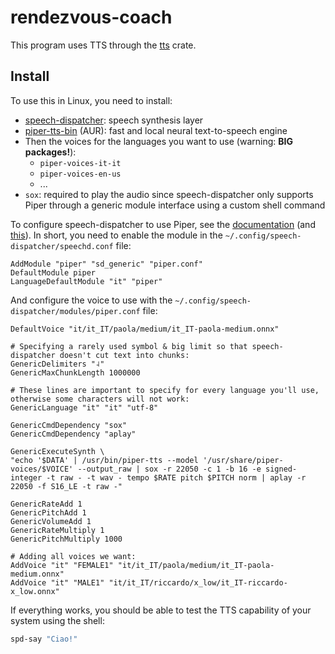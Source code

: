 # rendezvous-coach
This program uses TTS through the [tts](https://docs.rs/tts/latest/tts/index.html) crate.

## Install
To use this in Linux, you need to install:

- [speech-dispatcher](https://wiki.archlinux.org/title/Speech_dispatcher): speech synthesis layer
- [piper-tts-bin](https://github.com/OHF-Voice/piper1-gpl) (AUR): fast and local neural text-to-speech engine
- Then the voices for the languages you want to use (warning: **BIG packages!**):
    - `piper-voices-it-it`
    - `piper-voices-en-us`
    - ...
- `sox`: required to play the audio since speech-dispatcher only supports Piper through a generic module interface using a custom shell command

To configure speech-dispatcher to use Piper, see the [documentation](https://wiki.archlinux.org/title/Speech_dispatcher) (and [this](https://github.com/ken107/read-aloud/issues/375#issuecomment-1937517761)). In short, you need to enable the module in the `~/.config/speech-dispatcher/speechd.conf` file:

```
AddModule "piper" "sd_generic" "piper.conf"
DefaultModule piper
LanguageDefaultModule "it" "piper"
```

And configure the voice to use with the `~/.config/speech-dispatcher/modules/piper.conf` file:

```
DefaultVoice "it/it_IT/paola/medium/it_IT-paola-medium.onnx"

# Specifying a rarely used symbol & big limit so that speech-dispatcher doesn't cut text into chunks:
GenericDelimiters "˨"
GenericMaxChunkLength 1000000

# These lines are important to specify for every language you'll use, otherwise some characters will not work:
GenericLanguage "it" "it" "utf-8"

GenericCmdDependency "sox"
GenericCmdDependency "aplay"

GenericExecuteSynth \
"echo '$DATA' | /usr/bin/piper-tts --model '/usr/share/piper-voices/$VOICE' --output_raw | sox -r 22050 -c 1 -b 16 -e signed-integer -t raw - -t wav - tempo $RATE pitch $PITCH norm | aplay -r 22050 -f S16_LE -t raw -"

GenericRateAdd 1
GenericPitchAdd 1
GenericVolumeAdd 1
GenericRateMultiply 1
GenericPitchMultiply 1000

# Adding all voices we want:
AddVoice "it" "FEMALE1" "it/it_IT/paola/medium/it_IT-paola-medium.onnx"
AddVoice "it" "MALE1" "it/it_IT/riccardo/x_low/it_IT-riccardo-x_low.onnx"
```

If everything works, you should be able to test the TTS capability of your system using the shell:

```bash
spd-say "Ciao!"
```